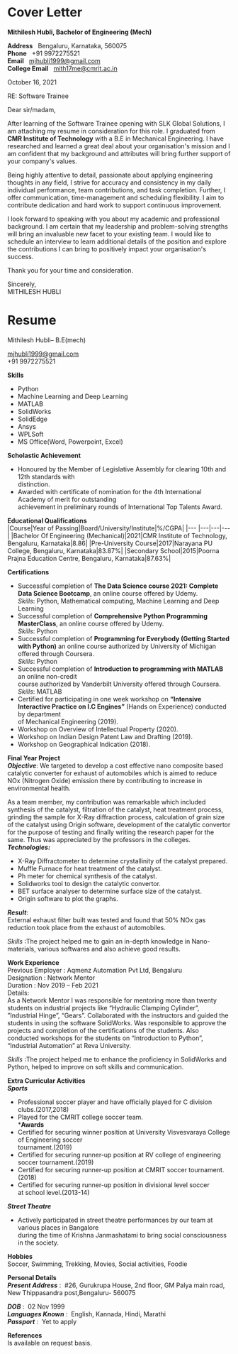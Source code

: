 # Cover Letter  
**Mithilesh Hubli, Bachelor of Engineering (Mech)**  

**Address**                  &nbsp; Bengaluru, Karnataka, 560075  
**Phone**                    &nbsp; +91 9972275521  
**Email**                    &nbsp; mjhubli1999@gmail.com  
**College Email**            &nbsp; mith17me@cmrit.ac.in  




October 16, 2021


RE: Software Trainee 


Dear sir/madam,


After learning of the Software Trainee opening with SLK Global Solutions, I am attaching my resume in consideration for this role. I graduated from **CMR Institute of Technology** with a B.E in Mechanical Engineering. I have researched and learned a great deal about your organisation's mission and I am confident that my background and attributes will bring further support of your company's values.

Being highly attentive to detail, passionate about applying engineering thoughts in any field, I strive for accuracy and consistency in my daily individual performance, team contributions, and task completion. Further, I offer communication, time-management and scheduling flexibility. I aim to contribute dedication   and hard work to support continuous improvement.

I look forward to speaking with you about my academic and professional background. I am certain that my leadership and problem-solving strengths will bring an invaluable new facet to your existing team. I would like to schedule an interview to learn additional details of the position and explore the contributions I can bring to positively impact your organisation's success.

Thank you for your time and consideration.


Sincerely,  
MITHILESH HUBLI  
  
# Resume
Mithilesh Hubli– B.E(mech)                                                       




mjhubli1999@gmail.com  
+91 9972275521

**Skills**  
- Python  
- Machine Learning and Deep Learning  
- MATLAB  
- SolidWorks  
- SolidEdge  
- Ansys  
- WPLSoft  
- MS Office(Word, Powerpoint, Excel)  

**Scholastic Achievement**   

- Honoured by the Member of Legislative Assembly for clearing 10th and 12th standards with  
  distinction.
- Awarded with certificate of nomination for the 4th International Academy of merit for outstanding  
  achievement in preliminary rounds of International Top Talents Award.

**Educational Qualifications**  
|Course|Year of Passing|Board/University/Institute|%/CGPA|
|--- |---|---|---|
|Bachelor Of Engineering  (Mechanical)|2021|CMR Institute of Technology, Bengaluru, Karnataka|8.86|
|Pre-University Course|2017|Narayana PU College, Bengaluru, Karnataka|83.87%| 
|Secondary School|2015|Poorna Prajna Education Centre, Bengaluru, Karnataka|87.63%|


**Certifications**
  
- Successful completion of **The Data Science course 2021: Complete Data Science Bootcamp**, an online course offered by Udemy.    
  *Skills*: Python, Mathematical computing, Machine Learning and Deep Learning  
- Successful completion of **Comprehensive Python Programming MasterClass**, an online course offered by Udemy.  
  *Skills*: Python  
- Successful completion of **Programming for Everybody (Getting Started with Python)** an online
  course authorized by University of Michigan offered through Coursera.  
  *Skills*: Python  
- Successful completion of **Introduction to programming with MATLAB** an online non-credit  
  course authorized by Vanderbilt University offered through Coursera.  
  *Skills*: MATLAB
- Certified for participating in one week workshop on **“Intensive Interactive 
  Practice on I.C Engines”** (Hands on Experience) conducted by department  
  of Mechanical Engineering (2019).  
- Workshop on Overview of Intellectual Property (2020).  
- Workshop on Indian Design Patent Law and Drafting (2019).  
- Workshop on Geographical Indication (2018).  

**Final Year Project**  
***Objective***:
We targeted to develop a cost effective nano composite based catalytic converter for exhaust of automobiles which is aimed to reduce NOx (Nitrogen Oxide) emission there by contributing to increase in environmental health.  

As a team member, my contribution was remarkable which included synthesis of the catalyst, filtration of the catalyst, heat treatment process, grinding the sample for X-Ray diffraction process, calculation of grain size of the catalyst using Origin software, development of the catalytic convertor for the purpose of testing and finally writing the research paper for the same. Thus was appreciated by the professors in the colleges.  
***Technologies:***   
- X-Ray Diffractometer to determine crystallinity of the catalyst prepared.  
- Muffle Furnace for heat treatment of the catalyst.  
- Ph meter for chemical synthesis of the catalyst.  
- Solidworks tool to design the catalytic convertor.  
- BET surface analyser to determine surface size of the catalyst.  
- Origin software to plot the graphs.  

***Result***:  
External‌ ‌exhaust‌ ‌filter‌ ‌built‌ ‌was‌ ‌tested‌ ‌and‌ ‌found‌ ‌that‌ 50%‌ ‌NOx‌ ‌gas‌ ‌reduction‌ took‌ ‌place‌ ‌from‌ ‌the‌ ‌exhaust‌ ‌of‌ ‌automobiles.‌  

*Skills* :The project helped me to gain an in-depth knowledge in Nano-materials, various softwares and also achieve good results.

**Work Experience**  
Previous Employer	: Aqmenz Automation Pvt Ltd, Bengaluru  
Designation			: Network Mentor  
Duration			: Nov 2019 – Feb 2021  
Details:  
As a Network Mentor I was responsible for mentoring more than twenty students on industrial projects like “Hydraulic Clamping Cylinder”, ”Industrial Hinge”, “Gears”. Collaborated with the instructors and guided the students in using the software SolidWorks. Was responsible to approve the projects and completion of the certifications of the students.
Also conducted workshops for the students on “Introduction to Python”, “Industrial Automation” at Reva University.

*Skills* :The project helped me to enhance the proficiency in SolidWorks and Python, helped to improve on soft skills and communication. 

**Extra Curricular Activities**  
***Sports***  
- Professional soccer player and have officially played for C division clubs.(2017,2018)  
- Played for the CMRIT college soccer team.  
***Awards**  
- Certified for securing winner position at University Visvesvaraya College of Engineering soccer  
  tournament.(2019)  
- Certified for securing runner-up position at RV college of engineering  
  soccer tournament.(2019)  
- Certified for securing runner-up position at CMRIT soccer tournament.(2018)  
- Certified for securing runner-up position in divisional level soccer  
  at school level.(2013-14)  
  
***Street Theatre***  
- Actively participated in street theatre performances by our team at various places in Bangalore  
  during the time of Krishna Janmashatami to bring social consciousness in the society.  

**Hobbies**  
Soccer, Swimming, Trekking, Movies, Social activities, Foodie  

**Personal Details**  
***Present Address***	: &nbsp;#26, Gurukrupa House, 2nd floor, GM Palya main road, New Thippasandra post,Bengaluru- 560075  

***DOB***		: &nbsp;02 Nov 1999  
***Languages Known***         : &nbsp;English, Kannada, Hindi, Marathi  
***Passport***		: &nbsp;Yet to apply  

**References**  
Is available on request basis.  




